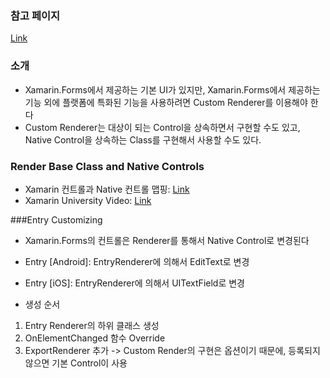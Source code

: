 ### 참고 페이지
[Link](https://docs.microsoft.com/ko-kr/xamarin/xamarin-forms/app-fundamentals/custom-renderer/)

### 소개
- Xamarin.Forms에서 제공하는 기본 UI가 있지만, Xamarin.Forms에서 제공하는 기능 외에 플랫폼에 특화된 기능을 사용하려면 Custom Renderer를 이용해야 한다
- Custom Renderer는 대상이 되는 Control을 상속하면서 구현할 수도 있고,<br>
Native Control을 상속하는 Class를 구현해서 사용할 수도 있다. 

### Render Base Class and Native Controls
- Xamarin 컨트롤과 Native 컨트롤 맵핑: [Link](https://docs.microsoft.com/ko-kr/xamarin/xamarin-forms/app-fundamentals/custom-renderer/renderers)
- Xamarin University Video: [Link](https://developer.xamarin.com/videos/cross-platform/xamarinforms-custom-renderers/)

###Entry Customizing
- Xamarin.Forms의 컨트롤은 Renderer를 통해서 Native Control로 변경된다
- Entry [Android]: EntryRenderer에 의해서 EditText로 변경
- Entry [iOS]: EntryRenderer에 의해서 UITextField로 변경

- 생성 순서
 1) Entry Renderer의 하위 클래스 생성
 2) OnElementChanged 함수 Override
 3) ExportRenderer 추가
 -> Custom Render의 구현은 옵션이기 때문에, 등록되지 않으면 기본 Control이 사용

 